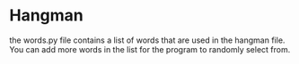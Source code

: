 # Hangman
the words.py file contains a list of words that are used in the hangman file. You can add more words in the list for the program to randomly select from.

